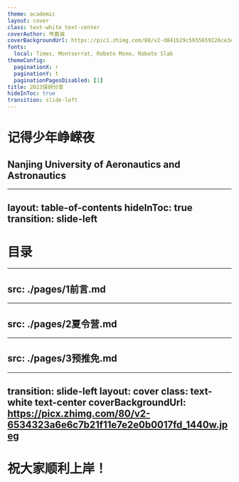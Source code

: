 ```yaml
---
theme: academic
layout: cover
class: text-white text-center
coverAuthor: 岑嘉诚
coverBackgroundUrl: https://pic1.zhimg.com/80/v2-d841b29c5655659226ce3e48300156f2_1440w.jpeg?source=d16d100b
fonts:
  local: Times, Montserrat, Roboto Mono, Roboto Slab
themeConfig:
  paginationX: r
  paginationY: t
  paginationPagesDisabled: [1]
title: 2023保研分享
hideInToc: true
transition: slide-left
---
```


# 记得少年峥嵘夜

## Nanjing University of Aeronautics and Astronautics

---
layout: table-of-contents
hideInToc: true
transition: slide-left
---

# 目录


---
src: ./pages/1前言.md
---


---
src: ./pages/2夏令营.md
---

---
src: ./pages/3预推免.md
---

---
transition: slide-left
layout: cover
class: text-white text-center
coverBackgroundUrl: https://picx.zhimg.com/80/v2-6534323a6e6c7b21f11e7e2e0b0017fd_1440w.jpeg
---


# 祝大家顺利上岸！